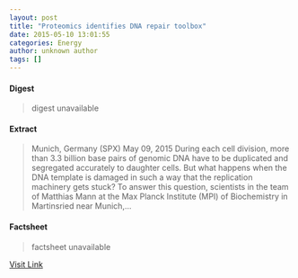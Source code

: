 ```yaml
---
layout: post
title: "Proteomics identifies DNA repair toolbox"
date: 2015-05-10 13:01:55
categories: Energy
author: unknown author
tags: []
---
```



#### Digest
>digest unavailable

#### Extract
>Munich, Germany (SPX) May 09, 2015 During each cell division, more than 3.3 billion base pairs of genomic DNA have to be duplicated and segregated accurately to daughter cells. But what happens when the DNA template is damaged in such a way that the replication machinery gets stuck? To answer this question, scientists in the team of Matthias Mann at the Max Planck Institute (MPI) of Biochemistry in Martinsried near Munich,...

#### Factsheet
>factsheet unavailable

[Visit Link](http://www.terradaily.com/reports/Proteomics_identifies_DNA_repair_toolbox_999.html)


